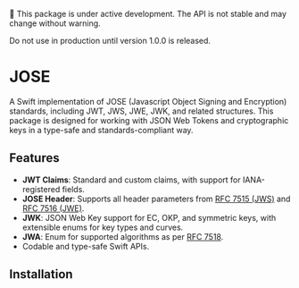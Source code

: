 🚧 This package is under active development. The API is not stable and may change without warning.

Do not use in production until version 1.0.0 is released.

# JOSE

A Swift implementation of JOSE (Javascript Object Signing and Encryption) standards, including JWT, JWS, JWE, JWK, and related structures. This package is designed for working with JSON Web Tokens and cryptographic keys in a type-safe and standards-compliant way.

## Features

- **JWT Claims**: Standard and custom claims, with support for IANA-registered fields.
- **JOSE Header**: Supports all header parameters from [RFC 7515 (JWS)](https://datatracker.ietf.org/doc/html/rfc7515) and [RFC 7516 (JWE)](https://datatracker.ietf.org/doc/html/rfc7516).
- **JWK**: JSON Web Key support for EC, OKP, and symmetric keys, with extensible enums for key types and curves.
- **JWA**: Enum for supported algorithms as per [RFC 7518](https://datatracker.ietf.org/doc/html/rfc7518).
- Codable and type-safe Swift APIs.

## Installation

